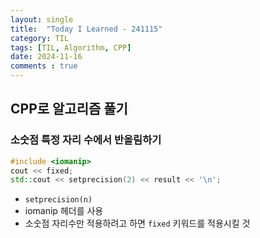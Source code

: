 ```yaml
---
layout: single
title:  "Today I Learned - 241115"
category: TIL
tags: [TIL, Algorithm, CPP]
date: 2024-11-16
comments : true
---
```


## CPP로 알고리즘 풀기
### 소숫점 특정 자리 수에서 반올림하기
```cpp
#include <iomanip>
cout << fixed;
std::cout << setprecision(2) << result << '\n';
```
* `setprecision(n)`
* iomanip 헤더를 사용
* 소숫점 자리수만 적용하려고 하면 `fixed` 키워드를 적용시킬 것

